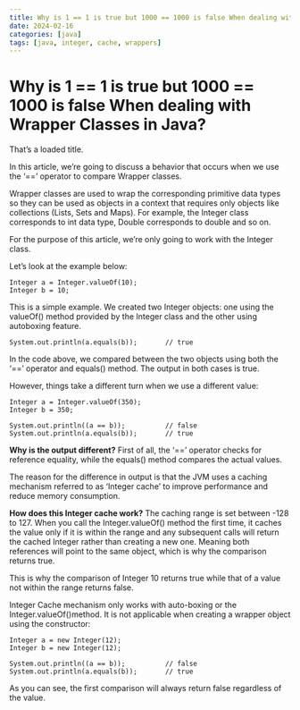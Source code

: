 ```yaml
---
title: Why is 1 == 1 is true but 1000 == 1000 is false When dealing with Wrapper Classes in Java?
date: 2024-02-16
categories: [java]
tags: [java, integer, cache, wrappers]
---
```


# Why is 1 == 1 is true but 1000 == 1000 is false When dealing with Wrapper Classes in Java?

That’s a loaded title.

In this article, we’re going to discuss a behavior that occurs when we use the ‘==’ operator to compare Wrapper classes.

Wrapper classes are used to wrap the corresponding primitive data types so they can be used as objects in a context that requires only objects like collections (Lists, Sets and Maps). For example, the Integer class corresponds to int data type, Double corresponds to double and so on.

For the purpose of this article, we’re only going to work with the Integer class.

Let’s look at the example below:

```
Integer a = Integer.valueOf(10);
Integer b = 10;
```

This is a simple example. We created two Integer objects: one using the valueOf() method provided by the Integer class and the other using autoboxing feature.

```System.out.println((a == b));          // true
System.out.println(a.equals(b));       // true
```

In the code above, we compared between the two objects using both the ‘==’ operator and equals() method. The output in both cases is true.

However, things take a different turn when we use a different value:

```
Integer a = Integer.valueOf(350);
Integer b = 350;

System.out.println((a == b));          // false
System.out.println(a.equals(b));       // true
```

**Why is the output different?**
First of all, the ‘==’ operator checks for reference equality, while the equals() method compares the actual values.

The reason for the difference in output is that the JVM uses a caching mechanism referred to as ‘Integer cache’ to improve performance and reduce memory consumption.

**How does this Integer cache work?**
The caching range is set between -128 to 127. When you call the Integer.valueOf() method the first time, it caches the value only if it is within the range and any subsequent calls will return the cached Integer rather than creating a new one. Meaning both references will point to the same object, which is why the comparison returns true.

This is why the comparison of Integer 10 returns true while that of a value not within the range returns false.

Integer Cache mechanism only works with auto-boxing or the Integer.valueOf()method. It is not applicable when creating a wrapper object using the constructor:

```
Integer a = new Integer(12);
Integer b = new Integer(12);

System.out.println((a == b));          // false
System.out.println(a.equals(b));       // true
```

As you can see, the first comparison will always return false regardless of the value.